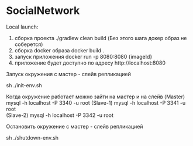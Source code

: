 # SocialNetwork

Local launch:

1. сборка проекта ./gradlew clean build (Без этого шага докер образ не соберется)
2. cборка docker образа docker build .
3. запуск приложения docker run -p 8080:8080 {imageId}
4. приложение будет доступно по адресу http://localhost:8080

Запуск окружения с мастер - слейв репликацией

sh ./init-env.sh

Когда окружение работает можно зайти на мастер и на слейв
 (Master)
mysql -h localhost -P 3340 -u root
 (Slave-1)
mysql -h localhost -P 3341 -u root  
 (Slave-2)
mysql -h localhost -P 3342 -u root  

Остановить окружение с мастер - слейв репликацией

sh ./shutdown-env.sh 

